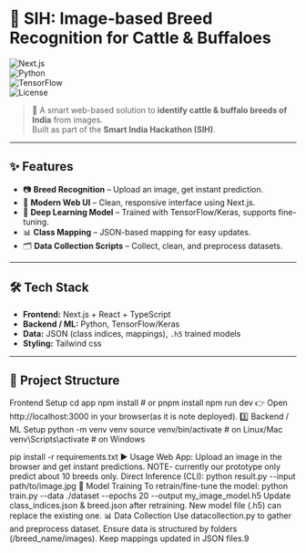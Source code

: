 # 🐄 SIH: Image-based Breed Recognition for Cattle & Buffaloes  

![Next.js](https://img.shields.io/badge/Frontend-Next.js-000000?logo=next.js)  
![Python](https://img.shields.io/badge/Backend-Python-3776AB?logo=python)  
![TensorFlow](https://img.shields.io/badge/ML-TensorFlow-FF6F00?logo=tensorflow)  
![License](https://img.shields.io/badge/License-MIT-green)  

> 🚀 A smart web-based solution to **identify cattle & buffalo breeds of India** from images.  
> Built as part of the **Smart India Hackathon (SIH)**.  

---

## ✨ Features  

- 📷 **Breed Recognition** – Upload an image, get instant prediction.  
- 🎨 **Modern Web UI** – Clean, responsive interface using Next.js.  
- 🤖 **Deep Learning Model** – Trained with TensorFlow/Keras, supports fine-tuning.  
- 📊 **Class Mapping** – JSON-based mapping for easy updates.  
- 🗂 **Data Collection Scripts** – Collect, clean, and preprocess datasets.  

---

## 🛠️ Tech Stack  

- **Frontend:** Next.js + React + TypeScript  
- **Backend / ML:** Python, TensorFlow/Keras  
- **Data:** JSON (class indices, mappings), `.h5` trained models  
- **Styling:**  Tailwind css

---

## 📂 Project Structure  

Frontend Setup
cd app
npm install   # or pnpm install
npm run dev
👉 Open http://localhost:3000 in your browser(as it is note deployed).
3️⃣ Backend / ML Setup
python -m venv venv
source venv/bin/activate   # on Linux/Mac
venv\Scripts\activate      # on Windows

pip install -r requirements.txt
▶️ Usage
Web App: Upload an image in the browser and get instant predictions.
NOTE- currently our prototype only predict about 10 breeds only.
Direct Inference (CLI):
python result.py --input path/to/image.jpg
🧠 Model Training
To retrain/fine-tune the model:
python train.py --data ./dataset --epochs 20 --output my_image_model.h5
Update class_indices.json & breed.json after retraining.
New model file (.h5) can replace the existing one.
📊 Data Collection
Use datacollection.py to gather and preprocess dataset.
Ensure data is structured by folders (/breed_name/images).
Keep mappings updated in JSON files.9

